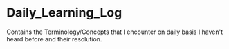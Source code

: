 # Daily_Learning_Log
Contains the Terminology/Concepts that I encounter on daily basis I haven't heard before and their resolution.
